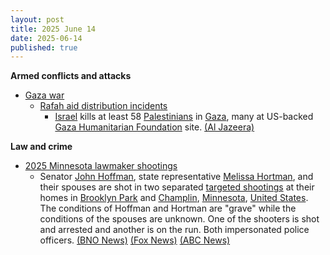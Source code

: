 ```yaml
---
layout: post
title: 2025 June 14
date: 2025-06-14
published: true
---
```



**Armed conflicts and attacks**

* [Gaza war](https://en.wikipedia.org/wiki/Gaza_war "Gaza war")
  + [Rafah aid distribution incidents](https://en.wikipedia.org/wiki/Rafah_aid_distribution_incidents "Rafah aid distribution incidents")
    - [Israel](https://en.wikipedia.org/wiki/Israel "Israel") kills at least 58 [Palestinians](https://en.wikipedia.org/wiki/Palestinians "Palestinians") in [Gaza](https://en.wikipedia.org/wiki/Gaza_Strip "Gaza Strip"), many at US-backed [Gaza Humanitarian Foundation](https://en.wikipedia.org/wiki/Gaza_Humanitarian_Foundation "Gaza Humanitarian Foundation") site. [(Al Jazeera)](https://www.aljazeera.com/news/2025/6/14/israel-kills-at-least-58-people-in-gaza-many-at-us-backed-aid-site-medics)

**Law and crime**

* [2025 Minnesota lawmaker shootings](https://en.wikipedia.org/wiki/2025_Minnesota_lawmaker_shootings "2025 Minnesota lawmaker shootings")
  + Senator [John Hoffman](https://en.wikipedia.org/wiki/John_Hoffman_%28Minnesota_politician%29 "John Hoffman (Minnesota politician)"), state representative [Melissa Hortman](https://en.wikipedia.org/wiki/Melissa_Hortman "Melissa Hortman"), and their spouses are shot in two separated [targeted shootings](https://en.wikipedia.org/wiki/Assassination_attempt "Assassination attempt") at their homes in [Brooklyn Park](https://en.wikipedia.org/wiki/Brooklyn_Park%2C_Minnesota "Brooklyn Park, Minnesota") and [Champlin](https://en.wikipedia.org/wiki/Champlin%2C_Minnesota "Champlin, Minnesota"), [Minnesota](https://en.wikipedia.org/wiki/Minnesota "Minnesota"), [United States](https://en.wikipedia.org/wiki/United_States "United States"). The conditions of Hoffman and Hortman are "grave" while the conditions of the spouses are unknown. One of the shooters is shot and arrested and another is on the run. Both impersonated police officers. [(BNO News)](https://bnonews.com/index.php/2025/06/shootings-at-homes-of-2-politicians-in-minnesota/) [(Fox News)](https://www.fox9.com/news/brooklyn-park-champlin-shootings-suspect-impersonating-police) [(ABC News)](https://abcnews.go.com/US/2-minnesota-lawmakers-shot-targeted-incident-officials/story?id=122840751)
